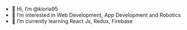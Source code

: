 - 👋 Hi, I’m @kioria95
- 👀 I’m interested in Web Development, App Development and Robotics
- 🌱 I’m currently learning React Js, Redux, Firebase


<!---
kioria95/kioria95 is a ✨ special ✨ repository because its `README.md` (this file) appears on your GitHub profile.
You can click the Preview link to take a look at your changes.
--->
